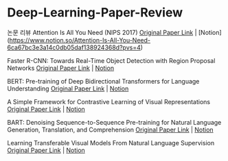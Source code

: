 # Deep-Learning-Paper-Review
논문 리뷰
Attention Is All You Need (NIPS 2017)
[Original Paper Link](https://arxiv.org/abs/1706.03762) | [Notion] (https://www.notion.so/Attention-Is-All-You-Need-6ca67bc3e3a14c0db05daf138924368d?pvs=4)

Faster R-CNN: Towards Real-Time Object Detection with Region Proposal Networks
[Original Paper Link](https://arxiv.org/pdf/1506.01497) | [Notion](https://www.notion.so/Faster-R-CNN-15895a4389a44aae87df8019fae2460f?pvs=4)

BERT: Pre-training of Deep Bidirectional Transformers for Language Understanding
[Original Paper Link](https://arxiv.org/pdf/1810.04805) | [Notion](https://www.notion.so/BERT-Pre-training-of-Deep-Bidirectional-Transformers-for-Language-Understanding-cbbf706cde044cc1addb1cfe3c8a99b6?pvs=4)

A Simple Framework for Contrastive Learning of Visual Representations
[Original Paper Link](https://arxiv.org/pdf/2002.05709) | [Notion](https://www.notion.so/A-Simple-Framework-for-Contrastive-Learning-of-Visual-Representations-f4890775530246aa833f34debaa96f83?pvs=4)

BART: Denoising Sequence-to-Sequence Pre-training for Natural Language Generation, Translation, and Comprehension
[Original Paper Link](https://arxiv.org/pdf/1910.13461) | [Notion](https://www.notion.so/BART-Denoising-Sequence-to-Sequence-Pre-training-for-Natural-Language-Generation-Translation-and--a88f1e69419040bfb0e512d67590205e?pvs=4)

Learning Transferable Visual Models From Natural Language Supervision
[Original Paper Link](https://arxiv.org/pdf/2103.00020) | [Notion](https://www.notion.so/Learning-Transferable-Visual-Models-From-Natural-Language-Supervision-0d4262a505814a51b2ce39abfa0ba238?pvs=4)
